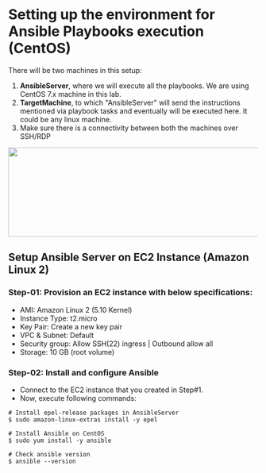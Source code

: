 # Setting up the environment for Ansible Playbooks execution (CentOS)

There will be two machines in this setup:

1. <b>AnsibleServer</b>, where we will execute all the playbooks. We are using CentOS 7.x machine in this lab.
2. <b>TargetMachine</b>, to which "AnsibleServer" will send the instructions mentioned via playbook tasks and eventually will be executed here. It could be any linux machine.
3. Make sure there is a connectivity between both the machines over SSH/RDP

<img src="https://github.com/novatecstack/ansible-masterclass/assets/121426292/89409280-97b1-4c22-b2da-e6fe43c52417" data-canonical-src="https://github.com/novatecstack/ansible-masterclass/assets/121426292/89409280-97b1-4c22-b2da-e6fe43c52417" width="600" height="180" />

## Setup Ansible Server on EC2 Instance (Amazon Linux 2)

### Step-01: Provision an EC2 instance with below specifications:

- AMI: Amazon Linux 2 (5.10 Kernel)
- Instance Type: t2.micro
- Key Pair: Create a new key pair
- VPC & Subnet: Default
- Security group: Allow SSH(22) ingress | Outbound allow all
- Storage: 10 GB (root volume)

### Step-02: Install and configure Ansible

- Connect to the EC2 instance that you created in Step#1.
- Now, execute following commands:

```
# Install epel-release packages in AnsibleServer
$ sudo amazon-linux-extras install -y epel

# Install Ansible on CentOS
$ sudo yum install -y ansible

# Check ansible version
$ ansible --version
```
